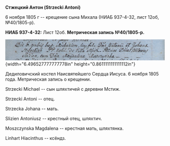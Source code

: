 **Стжецкий Антон (Strzecki Antoni)**

6 ноября 1805 г -- крещение сына Михала (НИАБ 937-4-32, лист 12об,
№40/1805-р).

**НИАБ 937-4-32:** Лист 12об. **Метрическая запись №40/1805-р.**

![](./media/ef9d1d24943081d006900574abffd23a8edd6193.png){width="6.496527777777778in"
height="0.8611111111111112in"}

Дедиловичский костел Наисвятейшего Сердца Иисуса. 6 ноября 1805 года.
Метрическая запись о крещении.

Strzecki Michael -- сын шляхтичей с деревни Мстиж.

Strzecki Antoni -- отец.

Strzecka Johana -- мать.

Slizien Antoniusz -- крестный отец, шляхтич.

Moszczynska Magdalena -- крестная мать, шляхтянка.

Linhart Hiacinthus -- ксёндз.
